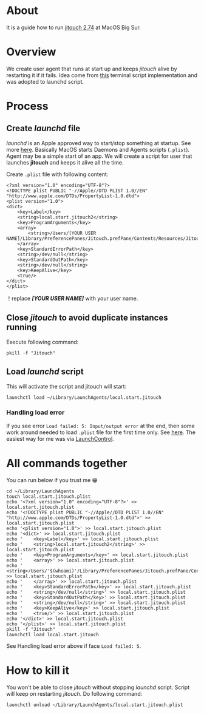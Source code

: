 # About
It is a guide how to run [jitouch 2.74](http://www.jitouch.com/) at MacOS Big Sur. 

# Overview
We create user agent that runs at start up and keeps _jitouch_ alive by restarting it if it fails. Idea come from [this](https://v2ex.com/t/661325) terminal script implementation and was adopted to launchd script.

# Process

## Create _launchd_ file
_launchd_ is an Apple approved way to start/stop something at startup. See more [here](https://launchd.info/).
Basically MacOS starts Daemons and Agents scripts (`.plist`). Agent may be a simple start of an app. We will create a script for user that launches __jitouch__ and keeps it alive all the time. 

Create `.plist` file with following content:
```
<?xml version="1.0" encoding="UTF-8"?>
<!DOCTYPE plist PUBLIC "-//Apple//DTD PLIST 1.0//EN" "http://www.apple.com/DTDs/PropertyList-1.0.dtd">
<plist version="1.0">
<dict>
	<key>Label</key>
	<string>local.start.jitouch2</string>
	<key>ProgramArguments</key>
	<array>
		<string>/Users/[YOUR USER NAME]/Library/PreferencePanes/Jitouch.prefPane/Contents/Resources/Jitouch.app/Contents/MacOS/Jitouch</string>
	</array>
	<key>StandardErrorPath</key>
	<string>/dev/null</string>
	<key>StandardOutPath</key>
	<string>/dev/null</string>
    <key>KeepAlive</key>
    <true/>
</dict>
</plist>
```
！replace ___[YOUR USER NAME]___ with your user name. 

## Close _jitouch_ to avoid duplicate instances running
Execute following command:
```
pkill -f "Jitouch"
```

## Load _launchd_ script
This will activate the script and jitouch will start:
```
launchctl load ~/Library/LaunchAgents/local.start.jitouch
```

### Handling load error
If you see error `Load failed: 5: Input/output error` at the end, then some work around needed to load `.plist` file for the first time only. See [here](https://www.reddit.com/r/MacOS/comments/kbko61/launchctl_broken/). The easiest way for me was via [LaunchControl](https://www.soma-zone.com/LaunchControl/).

# All commands together
You can run below if you trust me 😁

```
cd ~/Library/LaunchAgents
touch local.start.jitouch.plist
echo '<?xml version="1.0" encoding="UTF-8"?>' >> local.start.jitouch.plist
echo '<!DOCTYPE plist PUBLIC "-//Apple//DTD PLIST 1.0//EN" "http://www.apple.com/DTDs/PropertyList-1.0.dtd">' >> local.start.jitouch.plist
echo '<plist version="1.0">' >> local.start.jitouch.plist
echo '<dict>' >> local.start.jitouch.plist
echo '    <key>Label</key>' >> local.start.jitouch.plist
echo '    <string>local.start.jitouch2</string>' >> local.start.jitouch.plist
echo '    <key>ProgramArguments</key>' >> local.start.jitouch.plist
echo '    <array>' >> local.start.jitouch.plist
echo '        <string>/Users/'$(whoami)'/Library/PreferencePanes/Jitouch.prefPane/Contents/Resources/Jitouch.app/Contents/MacOS/Jitouch</string>' >> local.start.jitouch.plist
echo '    </array>' >> local.start.jitouch.plist
echo '    <key>StandardErrorPath</key>' >> local.start.jitouch.plist
echo '    <string>/dev/null</string>' >> local.start.jitouch.plist
echo '    <key>StandardOutPath</key>' >> local.start.jitouch.plist
echo '    <string>/dev/null</string>' >> local.start.jitouch.plist
echo '    <key>KeepAlive</key>' >> local.start.jitouch.plist
echo '    <true/>' >> local.start.jitouch.plist
echo '</dict>' >> local.start.jitouch.plist
echo '</plist>' >> local.start.jitouch.plist
pkill -f "Jitouch"
launchctl load local.start.jitouch
```

See Handling load error above if face `Load failed: 5`. 

# How to kill it
You won't be able to close _jitouch_ without stopping _launchd_ script. Script will keep on restarting _jitouch_. Do following command:

```
launchctl unload ~/Library/LaunchAgents/local.start.jitouch.plist 
```
